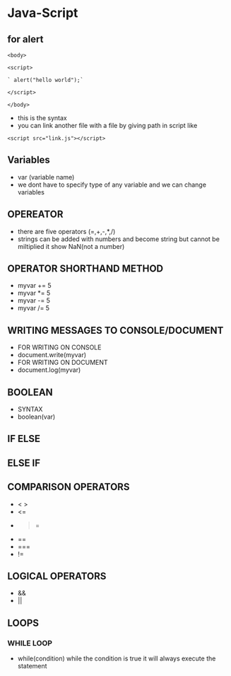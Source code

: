 # Java-Script
## for alert 
 `<body>` 

  `<script>`

    ` alert("hello world");`

   `</script>` 

`</body>`
- this is the syntax
- you can link another file with a file by giving path in script like

`<script src="link.js"></script>`
## Variables
- var (variable name)
- we dont have to specify type of any variable and we can change variables
## OPEREATOR
- there are five operators (=,+,-,*,/)
- strings can be added with numbers and become string but cannot be miltiplied it show NaN(not a number)
## OPERATOR SHORTHAND METHOD
- myvar += 5
- myvar *= 5
- myvar -= 5
- myvar /= 5
## WRITING MESSAGES TO CONSOLE/DOCUMENT
- FOR WRITING ON CONSOLE
- document.write(myvar)
- FOR WRITING ON DOCUMENT
- document.log(myvar)
## BOOLEAN
- SYNTAX
- boolean(var)
## IF ELSE
## ELSE IF
## COMPARISON OPERATORS
- < >
- <=
- >=
- ==
- ===
- !=
## LOGICAL OPERATORS
- &&
- ||
## LOOPS
### WHILE LOOP
- while(condition)
while the condition is true it will always execute the statement
